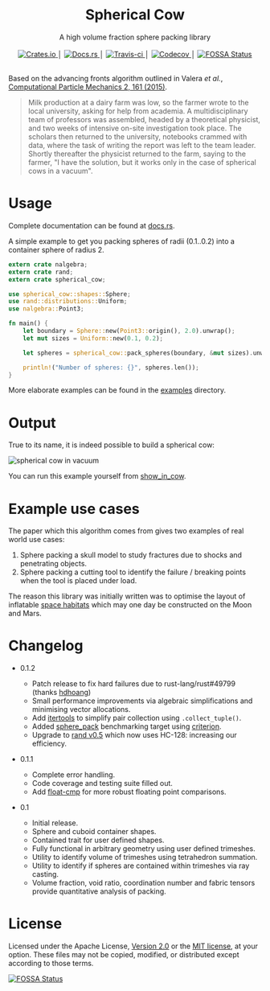 <h1 align="center">Spherical Cow</h1>

<div align="center">A high volume fraction sphere packing library</div>
<br />
<div align="center">
    <a href="https://crates.io/crates/spherical-cow">
        <img src="https://img.shields.io/crates/v/spherical-cow.svg" alt="Crates.io" />
    </a>
    │
    <a href="https://docs.rs/spherical-cow/">
        <img src="https://img.shields.io/badge/api-documentation-blue.svg" alt="Docs.rs" />
    </a>
    │
    <a href="https://travis-ci.org/Libbum/spherical-cow">
        <img src="https://travis-ci.org/Libbum/spherical-cow.svg?branch=master" alt="Travis-ci" />
    </a>
    │
    <a href="https://codecov.io/gh/Libbum/spherical-cow">
        <img src="https://codecov.io/gh/Libbum/spherical-cow/branch/master/graph/badge.svg" alt="Codecov" />
    </a>
    │
    <a href="https://app.fossa.io/projects/git%2Bgithub.com%2FLibbum%2Fspherical-cow?ref=badge_shield">
        <img src="https://app.fossa.io/api/projects/git%2Bgithub.com%2FLibbum%2Fspherical-cow.svg?type=shield" alt="FOSSA Status" />
    </a>
</div>
<br />

Based on the advancing fronts algorithm outlined in Valera *et al.*, [Computational Particle Mechanics 2, 161 (2015)](https://doi.org/10.1007/s40571-015-0045-8).

> Milk production at a dairy farm was low, so the farmer wrote to the local university, asking for help from academia.
> A multidisciplinary team of professors was assembled, headed by a theoretical physicist, and two weeks of intensive on-site investigation took place.
> The scholars then returned to the university, notebooks crammed with data, where the task of writing the report was left to the team leader.
> Shortly thereafter the physicist returned to the farm, saying to the farmer, "I have the solution, but it works only in the case of spherical cows in a vacuum".

# Usage

Complete documentation can be found at [docs.rs](https://docs.rs/spherical-cow/).

A simple example to get you packing spheres of radii (0.1..0.2) into a container sphere of radius 2.
```rust
extern crate nalgebra;
extern crate rand;
extern crate spherical_cow;

use spherical_cow::shapes::Sphere;
use rand::distributions::Uniform;
use nalgebra::Point3;

fn main() {
    let boundary = Sphere::new(Point3::origin(), 2.0).unwrap();
    let mut sizes = Uniform::new(0.1, 0.2);

    let spheres = spherical_cow::pack_spheres(boundary, &mut sizes).unwrap();

    println!("Number of spheres: {}", spheres.len());
}
```

More elaborate examples can be found in the [examples](examples/) directory.

# Output

True to its name, it is indeed possible to build a spherical cow:

![spherical cow in vacuum](https://github.com/Libbum/spherical-cow/blob/master/examples/objects/cow_output.jpg?raw=true)

You can run this example yourself from [show_in_cow](examples/show_in_cow.rs).

# Example use cases

The paper which this algorithm comes from gives two examples of real world use cases:

1. Sphere packing a skull model to study fractures due to shocks and penetrating objects.
2. Sphere packing a cutting tool to identify the failure / breaking points when the tool is placed under load.

The reason this library was initially written was to optimise the layout of inflatable [space habitats](https://github.com/Libbum/space-habitats) which may one day be constructed on the Moon and Mars.

# Changelog

- 0.1.2

  - Patch release to fix hard failures due to rust-lang/rust#49799 (thanks [hdhoang](https://github.com/hdhoang))
  - Small performance improvements via algebraic simplifications and minimising vector allocations.
  - Add [itertools](https://github.com/bluss/rust-itertools) to simplify pair collection using `.collect_tuple()`.
  - Added [sphere_pack](benches/sphere_pack.rs) benchmarking target using [criterion](https://github.com/japaric/criterion.rs).
  - Upgrade to [rand v0.5](https://github.com/rust-lang-nursery/rand) which now uses HC-128: increasing our efficiency.

- 0.1.1

  - Complete error handling.
  - Code coverage and testing suite filled out.
  - Add [float-cmp](https://github.com/mikedilger/float-cmp) for more robust floating point comparisons.

- 0.1

  - Initial release.
  - Sphere and cuboid container shapes.
  - Contained trait for user defined shapes.
  - Fully functional in arbitrary geometry using user defined trimeshes.
  - Utility to identify volume of trimeshes using tetrahedron summation.
  - Utility to identify if spheres are contained within trimeshes via ray casting.
  - Volume fraction, void ratio, coordination number and fabric tensors provide quantitative analysis of packing.

# License

Licensed under the Apache License, [Version 2.0](http://www.apache.org/licenses/LICENSE-2.0) or the [MIT license](http://opensource.org/licenses/MIT), at your option.
These files may not be copied, modified, or distributed except according to those terms.


[![FOSSA Status](https://app.fossa.io/api/projects/git%2Bgithub.com%2FLibbum%2Fspherical-cow.svg?type=large)](https://app.fossa.io/projects/git%2Bgithub.com%2FLibbum%2Fspherical-cow?ref=badge_large)
